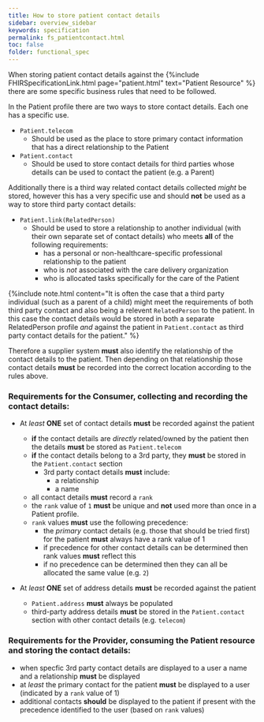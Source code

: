 ```yaml
---
title: How to store patient contact details
sidebar: overview_sidebar
keywords: specification
permalink: fs_patientcontact.html
toc: false
folder: functional_spec
---
```





When storing patient contact details against the {%include FHIRSpecificationLink.html page="patient.html" text="Patient Resource" %} there are some specific business rules that need to be followed.

In the Patient profile there are two ways to store contact details. Each one has a specific use. 

* ```Patient.telecom``` 
  - Should be used as the place to store primary contact information that has a direct relationship to the Patient
* ```Patient.contact``` 
  - Should be used to store contact details for third parties whose details can be used to contact the patient (e.g. a Parent)

Additionally there is a third way related contact details collected *might* be stored, however this has a very specific use and should **not** be used as a way to store third party contact details:

* ```Patient.link(RelatedPerson)``` 
  - Should be used to store a relationship to another individual (with their own separate set of contact details) who meets **all** of the following requirements: 
    - has a personal or non-healthcare-specific professional relationship to the patient
    - who is *not* associated with the care delivery organization
    - who is allocated tasks specifically for the care of the Patient

{%include note.html content="It is often the case that a third party individual (such as a parent of a child) might meet the requirements of both third party contact and also being a relevent ```RelatedPerson``` to the patient. In this case the contact details would be stored in both a separate RelatedPerson profile *and* against the patient in ```Patient.contact``` as third party contact details for the patient." %}

Therefore a supplier system **must** also identify the relationship of the contact details to the patient. Then depending on that relationship those contact details **must** be recorded into the correct location according to the rules above.

### Requirements for the Consumer, collecting and recording the contact details:

* At *least* **ONE** set of contact details **must** be recorded against the patient
  * **if** the contact details are *directly* related/owned by the patient then the details **must** be stored as ```Patient.telecom```
  * **if** the contact details belong to a 3rd party, they **must** be stored in the ```Patient.contact``` section
    * 3rd party contact details **must** include: 
      * a relationship
      * a name
  * all contact details **must** record a ```rank```
  * the ```rank``` value of ```1``` **must** be unique and **not** used more than once in a Patient profile.
  * ```rank``` values **must** use the following precedence:
    * the *primary* contact details (e.g. those that should be tried first) for the patient **must** always have a rank value of 1
    * if precedence for other contact details can be determined then rank values **must** reflect this
    * if no precedence can be determined then they can all be allocated the same value (e.g. ```2```)
  
* At *least* **ONE** set of address details **must** be recorded against the patient
  * ```Patient.address``` **must** always be populated
  * third-party address details **must** be stored in the ```Patient.contact``` section with other contact details (e.g. ```telecom```)


### Requirements for the Provider, consuming the Patient resource and storing the contact details:

* when specfic 3rd party contact details are displayed to a user a name and a relationship **must** be displayed
* at *least* the primary contact for the patient **must** be displayed to a user (indicated by a ```rank``` value of 1)
* additional contacts **should** be displayed to the patient if present with the precedence identified to the user (based on ```rank``` values)
